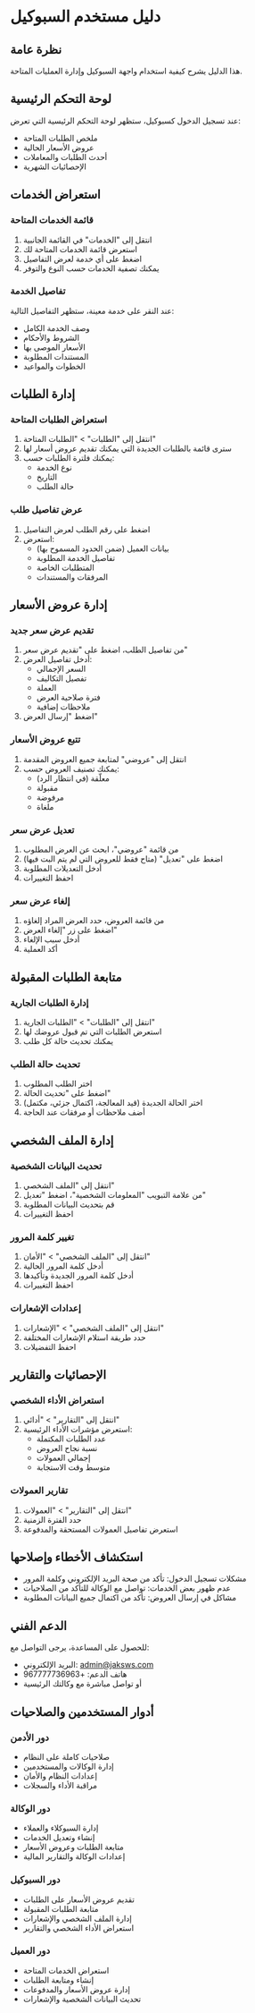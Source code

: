 # دليل مستخدم السبوكيل

## نظرة عامة
هذا الدليل يشرح كيفية استخدام واجهة السبوكيل وإدارة العمليات المتاحة.

## لوحة التحكم الرئيسية

عند تسجيل الدخول كسبوكيل، ستظهر لوحة التحكم الرئيسية التي تعرض:
* ملخص الطلبات المتاحة
* عروض الأسعار الحالية
* أحدث الطلبات والمعاملات
* الإحصائيات الشهرية

## استعراض الخدمات

### قائمة الخدمات المتاحة
1. انتقل إلى "الخدمات" في القائمة الجانبية
2. استعرض قائمة الخدمات المتاحة لك
3. اضغط على أي خدمة لعرض التفاصيل
4. يمكنك تصفية الخدمات حسب النوع والتوفر

### تفاصيل الخدمة
عند النقر على خدمة معينة، ستظهر التفاصيل التالية:
* وصف الخدمة الكامل
* الشروط والأحكام
* الأسعار الموصى بها
* المستندات المطلوبة
* الخطوات والمواعيد

## إدارة الطلبات

### استعراض الطلبات المتاحة
1. انتقل إلى "الطلبات" > "الطلبات المتاحة"
2. سترى قائمة بالطلبات الجديدة التي يمكنك تقديم عروض أسعار لها
3. يمكنك فلترة الطلبات حسب:
   * نوع الخدمة
   * التاريخ
   * حالة الطلب

### عرض تفاصيل طلب
1. اضغط على رقم الطلب لعرض التفاصيل
2. استعرض:
   * بيانات العميل (ضمن الحدود المسموح بها)
   * تفاصيل الخدمة المطلوبة
   * المتطلبات الخاصة
   * المرفقات والمستندات

## إدارة عروض الأسعار

### تقديم عرض سعر جديد
1. من تفاصيل الطلب، اضغط على "تقديم عرض سعر"
2. أدخل تفاصيل العرض:
   * السعر الإجمالي
   * تفصيل التكاليف
   * العملة
   * فترة صلاحية العرض
   * ملاحظات إضافية
3. اضغط "إرسال العرض"

### تتبع عروض الأسعار
1. انتقل إلى "عروضي" لمتابعة جميع العروض المقدمة
2. يمكنك تصنيف العروض حسب:
   * معلّقة (في انتظار الرد)
   * مقبولة
   * مرفوضة
   * ملغاة

### تعديل عرض سعر
1. من قائمة "عروضي"، ابحث عن العرض المطلوب
2. اضغط على "تعديل" (متاح فقط للعروض التي لم يتم البت فيها)
3. أدخل التعديلات المطلوبة
4. احفظ التغييرات

### إلغاء عرض سعر
1. من قائمة العروض، حدد العرض المراد إلغاؤه
2. اضغط على زر "إلغاء العرض"
3. أدخل سبب الإلغاء
4. أكد العملية

## متابعة الطلبات المقبولة

### إدارة الطلبات الجارية
1. انتقل إلى "الطلبات" > "الطلبات الجارية"
2. استعرض الطلبات التي تم قبول عروضك لها
3. يمكنك تحديث حالة كل طلب

### تحديث حالة الطلب
1. اختر الطلب المطلوب
2. اضغط على "تحديث الحالة"
3. اختر الحالة الجديدة (قيد المعالجة، اكتمال جزئي، مكتمل)
4. أضف ملاحظات أو مرفقات عند الحاجة

## إدارة الملف الشخصي

### تحديث البيانات الشخصية
1. انتقل إلى "الملف الشخصي"
2. من علامة التبويب "المعلومات الشخصية"، اضغط "تعديل"
3. قم بتحديث البيانات المطلوبة
4. احفظ التغييرات

### تغيير كلمة المرور
1. انتقل إلى "الملف الشخصي" > "الأمان"
2. أدخل كلمة المرور الحالية
3. أدخل كلمة المرور الجديدة وتأكيدها
4. احفظ التغييرات

### إعدادات الإشعارات
1. انتقل إلى "الملف الشخصي" > "الإشعارات"
2. حدد طريقة استلام الإشعارات المختلفة
3. احفظ التفضيلات

## الإحصائيات والتقارير

### استعراض الأداء الشخصي
1. انتقل إلى "التقارير" > "أدائي"
2. استعرض مؤشرات الأداء الرئيسية:
   * عدد الطلبات المكتملة
   * نسبة نجاح العروض
   * إجمالي العمولات
   * متوسط وقت الاستجابة

### تقارير العمولات
1. انتقل إلى "التقارير" > "العمولات"
2. حدد الفترة الزمنية
3. استعرض تفاصيل العمولات المستحقة والمدفوعة

## استكشاف الأخطاء وإصلاحها
* مشكلات تسجيل الدخول: تأكد من صحة البريد الإلكتروني وكلمة المرور
* عدم ظهور بعض الخدمات: تواصل مع الوكالة للتأكد من الصلاحيات
* مشاكل في إرسال العروض: تأكد من اكتمال جميع البيانات المطلوبة

## الدعم الفني
للحصول على المساعدة، يرجى التواصل مع:
* البريد الإلكتروني: admin@jaksws.com
* هاتف الدعم: +967777736963
* أو تواصل مباشرة مع وكالتك الرئيسية

## أدوار المستخدمين والصلاحيات

### دور الأدمن
* صلاحيات كاملة على النظام
* إدارة الوكالات والمستخدمين
* إعدادات النظام والأمان
* مراقبة الأداء والسجلات

### دور الوكالة
* إدارة السبوكلاء والعملاء
* إنشاء وتعديل الخدمات
* متابعة الطلبات وعروض الأسعار
* إعدادات الوكالة والتقارير المالية

### دور السبوكيل
* تقديم عروض الأسعار على الطلبات
* متابعة الطلبات المقبولة
* إدارة الملف الشخصي والإشعارات
* استعراض الأداء الشخصي والتقارير

### دور العميل
* استعراض الخدمات المتاحة
* إنشاء ومتابعة الطلبات
* إدارة عروض الأسعار والمدفوعات
* تحديث البيانات الشخصية والإشعارات
